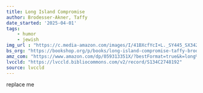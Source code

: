 ```yaml
---
title: Long Island Compromise
author: Brodesser-Akner, Taffy
date_started: '2025-04-01'
tags:  
    - humor 
    - jewish
img_url : "https://c.media-amazon.com/images/I/41BXcfYcI+L._SY445_SX342_.jpg"
bs_org: "https://bookshop.org/p/books/long-island-compromise-taffy-brodesser-akner/15537662?ean=9780593133491&next=t"
amz_com: "https://www.amazon.com/dp/059313351X/?bestFormat=true&k=long%20island%20compromise"
lvccld: "https://lvccld.bibliocommons.com/v2/record/S134C2748192"
source: lvccld
---
```

replace me
